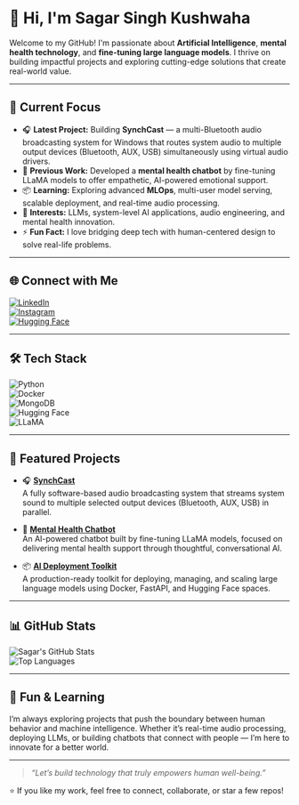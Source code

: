 # 👋 Hi, I'm Sagar Singh Kushwaha

Welcome to my GitHub! I'm passionate about **Artificial Intelligence**, **mental health technology**, and **fine-tuning large language models**. I thrive on building impactful projects and exploring cutting-edge solutions that create real-world value.

---

## 🚀 Current Focus

- 🎧 **Latest Project:** Building **SynchCast** — a multi-Bluetooth audio broadcasting system for Windows that routes system audio to multiple output devices (Bluetooth, AUX, USB) simultaneously using virtual audio drivers.  
- 💬 **Previous Work:** Developed a **mental health chatbot** by fine-tuning LLaMA models to offer empathetic, AI-powered emotional support.  
- 📦 **Learning:** Exploring advanced **MLOps**, multi-user model serving, scalable deployment, and real-time audio processing.  
- 🤖 **Interests:** LLMs, system-level AI applications, audio engineering, and mental health innovation.  
- ⚡ **Fun Fact:** I love bridging deep tech with human-centered design to solve real-life problems.

---

## 🌐 Connect with Me

[![LinkedIn](https://img.shields.io/badge/-Sagar%20Singh%20Kushwaha-0077B5?style=for-the-badge&logo=linkedin&logoColor=white)](https://www.linkedin.com/in/sagar-singh-kushwaha-832036245/)  
[![Instagram](https://img.shields.io/badge/-_sagar_kush25-E4405F?style=for-the-badge&logo=instagram&logoColor=white)](https://www.instagram.com/_sagar_kush25/)  
[![Hugging Face](https://img.shields.io/badge/-HuggingFace-FF8800?style=for-the-badge&logo=huggingface&logoColor=white)](https://huggingface.co/sagarkush25)

---

## 🛠️ Tech Stack

![Python](https://img.shields.io/badge/Python-3776AB?style=for-the-badge&logo=python&logoColor=white)  
![Docker](https://img.shields.io/badge/Docker-2496ED?style=for-the-badge&logo=docker&logoColor=white)  
![MongoDB](https://img.shields.io/badge/MongoDB-47A248?style=for-the-badge&logo=mongodb&logoColor=white)  
![Hugging Face](https://img.shields.io/badge/HuggingFace-FF8800?style=for-the-badge&logo=huggingface&logoColor=white)  
![LLaMA](https://img.shields.io/badge/LLaMA%20Models-AI%2FML-FFB86C?style=for-the-badge&logo=python&logoColor=white)

---

## 🌟 Featured Projects

- 🎧 **[SynchCast](#)**  
A fully software-based audio broadcasting system that streams system sound to multiple selected output devices (Bluetooth, AUX, USB) in parallel.

- 🤖 **[Mental Health Chatbot](#)**  
An AI-powered chatbot built by fine-tuning LLaMA models, focused on delivering mental health support through thoughtful, conversational AI.

- 📦 **[AI Deployment Toolkit](#)**  
A production-ready toolkit for deploying, managing, and scaling large language models using Docker, FastAPI, and Hugging Face spaces.

---

## 📊 GitHub Stats

![Sagar's GitHub Stats](https://github-readme-stats.vercel.app/api?username=sagar2525&show_icons=true&theme=radical)  
![Top Languages](https://github-readme-stats.vercel.app/api/top-langs/?username=sagar2525&layout=compact&theme=radical)

---

## 🌱 Fun & Learning

I’m always exploring projects that push the boundary between human behavior and machine intelligence. Whether it’s real-time audio processing, deploying LLMs, or building chatbots that connect with people — I’m here to innovate for a better world.

---

> _“Let’s build technology that truly empowers human well-being.”_

⭐️ If you like my work, feel free to connect, collaborate, or star a few repos!
